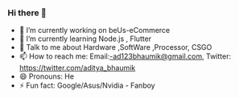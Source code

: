 ### Hi there 👋

- 🔭 I’m currently working on beUs-eCommerce
- 🌱 I’m currently learning Node.js , Flutter
- 💬 Talk to me about  Hardware ,SoftWare ,Processor, CSGO 
- 📫 How to reach me: Email:-ad123bhaumik@gmail.com, Twitter: https://twitter.com/aditya_bhaumik
- 😄 Pronouns: He
- ⚡ Fun fact: Google/Asus/Nvidia - Fanboy

<!--
**Adityabhaumik/Adityabhaumik** is a ✨ _special_ ✨ repository because its `README.md` (this file) appears on your GitHub profile.

Here are some ideas to get you started:

- 🔭 I’m currently working on ...
- 🌱 I’m currently learning ...
- 👯 I’m looking to collaborate on ...
- 🤔 I’m looking for help with ...
- 💬 Ask me about ...
- 📫 How to reach me: ...
- 😄 Pronouns: ...
- ⚡ Fun fact: ...
-->
